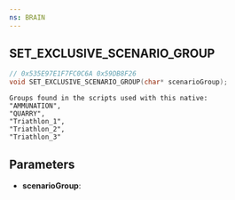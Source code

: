 ```yaml
---
ns: BRAIN
---
```

## SET_EXCLUSIVE_SCENARIO_GROUP

```c
// 0x535E97E1F7FC0C6A 0x59DB8F26
void SET_EXCLUSIVE_SCENARIO_GROUP(char* scenarioGroup);
```

```
Groups found in the scripts used with this native:  
"AMMUNATION",  
"QUARRY",  
"Triathlon_1",  
"Triathlon_2",  
"Triathlon_3"  
```

## Parameters
* **scenarioGroup**: 

